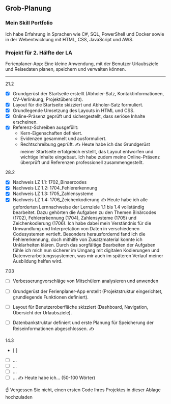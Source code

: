## Grob-Planung
### Mein Skill Portfolio
Ich habe Erfahrung in Sprachen wie C#, SQL, PowerShell und Docker sowie in der Webentwicklung mit HTML, CSS, JavaScript und AWS.

### Projekt für 2. Hälfte der LA
Ferienplaner-App: Eine kleine Anwendung, mit der Benutzer Urlaubsziele und Reisedaten planen, speichern und verwalten können.

---

21.2
- [x] Grundgerüst der Startseite erstellt (Abholer-Satz, Kontaktinformationen, CV-Verlinkung, Projektübersicht).
- [x] Layout für die Startseite skizziert und Abholer-Satz formuliert.
- [x] Grundlegende Umsetzung des Layouts in HTML und CSS.
- [x] Online-Präsenz geprüft und sichergestellt, dass seriöse Inhalte erscheinen.
- [x] Referenz-Schreiben ausgefüllt:
  - Kern-Eigenschaften definiert.
  - Evidenzen gesammelt und ausformuliert.
  - Rechtschreibung geprüft.
✍️ Heute habe ich das Grundgerüst meiner Startseite erfolgreich erstellt, das Layout entworfen und wichtige Inhalte eingebaut. Ich habe zudem meine Online-Präsenz überprüft und Referenzen professionell zusammengestellt.

28.2
- [x] Nachweis LZ 1.1: 1702_Binaercodes
- [x] Nachweis LZ 1.2: 1704_Fehlererkennung
- [x] Nachweis LZ 1.3: 1705_Zahlensysteme
- [x] Nachweis LZ 1.4: 1706_Zeichenkodierung
✍️ Heute habe ich alle geforderten Lernnachweise der Lernziele 1.1 bis 1.4 vollständig bearbeitet. Dazu gehörten die Aufgaben zu den Themen Binärcodes (1702), Fehlererkennung (1704), Zahlensysteme (1705) und Zeichenkodierung (1706). Ich habe dabei mein Verständnis für die Umwandlung und Interpretation von Daten in verschiedenen Codesystemen vertieft. Besonders herausfordernd fand ich die Fehlererkennung, doch mithilfe von Zusatzmaterial konnte ich Unklarheiten klären. Durch das sorgfältige Bearbeiten der Aufgaben fühle ich mich nun sicherer im Umgang mit digitalen Kodierungen und Datenverarbeitungssystemen, was mir auch im späteren Verlauf meiner Ausbildung helfen wird.

7.03
- [ ] Verbesserungvorschläge von Mitschülern analysieren und anwenden
- [ ] Grundgerüst der Ferienplaner-App erstellt (Projektstruktur eingerichtet, grundlegende Funktionen definiert).
- [ ] Layout für Benutzeroberfläche skizziert (Dashboard, Navigation, Übersicht der Urlaubsziele).
- [ ] Datenbankstruktur definiert und erste Planung für Speicherung der Reiseinformationen abgeschlossen.
✍️


14.3
- [ ]
- [ ] ...
- [ ] ...
- [ ] ...
- [ ] ...
✍️ Heute habe ich... (50-100 Wörter)

☝️ Vergessen Sie nicht, einen ersten Code Ihres Projektes in dieser Ablage hochzuladen
